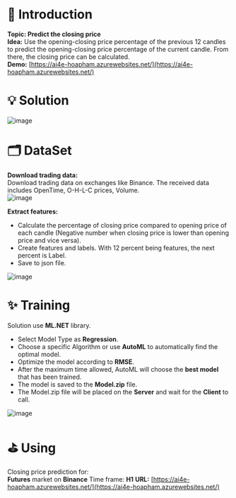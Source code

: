 # 👋 Introduction
**Topic: Predict the closing price**  
**Idea:** Use the opening-closing price percentage of the previous 12 candles to predict the opening-closing price percentage of the current candle. From there, the closing price can be calculated.  
**Demo:** [https://ai4e-hoapham.azurewebsites.net/](https://ai4e-hoapham.azurewebsites.net/)  


# 💡 Solution
![image](https://github.com/HoaQB208/AI4E-FinalProject/assets/32737501/45802994-a650-46e1-9123-242ff51c73ae)



# 🗂 DataSet
**Download trading data:**  
Download trading data on exchanges like Binance. The received data includes OpenTime, O-H-L-C prices, Volume.  
![image](https://github.com/HoaQB208/AI4E-FinalProject/assets/32737501/bc556810-0eca-49ea-b7ab-87579d33aae6)



**Extract features:**  
- Calculate the percentage of closing price compared to opening price of each candle (Negative number when closing price is lower than opening price and vice versa).  
- Create features and labels. With 12 percent being features, the next percent is Label.
- Save to json file.  

![image](https://github.com/HoaQB208/AI4E-FinalProject/assets/32737501/08ab6d9c-994c-4f60-a6ab-a270512f2322)



# ✨ Training  
Solution use **ML.NET** library.  
+ Select Model Type as **Regression**.  
+ Choose a specific Algorithm or use **AutoML** to automatically find the optimal model.  
+ Optimize the model according to **RMSE**.  
+ After the maximum time allowed, AutoML will choose the **best model** that has been trained.  
+ The model is saved to the **Model.zip** file.  
+ The Model.zip file will be placed on the **Server** and wait for the **Client** to call.
  
![image](https://github.com/HoaQB208/AI4E-FinalProject/assets/32737501/57b034dd-12ed-4f2a-ae76-1fd9d9ed4cbf)



# ⛳️ Using
Closing price prediction for:  
**Futures** market on **Binance**
Time frame: **H1**
**URL:** [https://ai4e-hoapham.azurewebsites.net/](https://ai4e-hoapham.azurewebsites.net/)  
